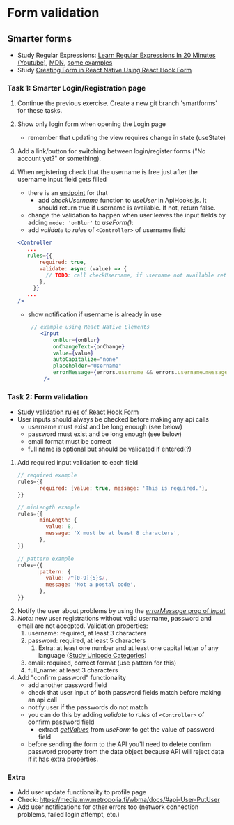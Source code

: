 # Form validation

## Smarter forms
* Study Regular Expressions: [Learn Regular Expressions In 20 Minutes (Youtube)](https://www.youtube.com/watch?v=rhzKDrUiJVk&t=588s), [MDN](https://developer.mozilla.org/en-US/docs/Web/JavaScript/Guide/Regular_Expressions), [some examples](https://devinduct.com/cheatsheet/10/regex)
* Study [Creating Form in React Native Using React Hook Form](https://medium.com/skyshidigital/creating-form-in-react-native-using-react-hook-form-a81a99e45605)


### Task 1: Smarter Login/Registration page

1. Continue the previous exercise. Create a new git branch 'smartforms' for these tasks.
1. Show only login form when opening the Login page
   * remember that updating the view requires change in state (useState)
1. Add a link/button for switching between login/register forms ("No account yet?" or something).
1. When registering check that the username is free just after the username input field gets filled
   * there is an [endpoint](http://media.mw.metropolia.fi/wbma/docs/#api-User-CheckUserName) for that
     * add _checkUsername_ function to _useUser_ in ApiHooks.js. It should return true if username is available. If not, return false.
   * change the validation to happen when user leaves the input fields by adding `mode: 'onBlur'` to _useForm()_:
   * add _validate_ to _rules_ of `<Controller>` of username field
   ```jsx harmony
   <Controller
      ...
      rules={{
          required: true,
          validate: async (value) => {
            // TODO: call checkUsername, if username not available return 'Username is already taken' else return true 
          },
        }}
      ...
   />
   ```

   * show notification if username is already in use
      ```jsx
       // example using React Native Elements
          <Input
              onBlur={onBlur}
              onChangeText={onChange}
              value={value}
              autoCapitalize="none"
              placeholder="Username"
              errorMessage={errors.username && errors.username.message}
           />
      ```

### Task 2: Form validation

* Study [validation rules of React Hook Form](https://react-hook-form.com/api/useform/register)
* User inputs should always be checked before making any api calls
  * username must exist and be long enough (see below)
  * password must exist and be long enough (see below)
  * email format must be correct
  * full name is optional but should be validated if entered(?)

1. Add required input validation to each field
   ```jsx
   // required example
   rules={{
          required: {value: true, message: 'This is required.'},
   }}
   
   // minLength example
   rules={{
          minLength: {
            value: 8,
            message: 'X must be at least 8 characters',
          },
   }}
   
   // pattern example
   rules={{
          pattern: {
            value: /^[0-9]{5}$/,
            message: 'Not a postal code',
          },
   }}
   ``` 
2. Notify the user about problems by using the [_errorMessage_ prop of _Input_](https://reactnativeelements.com/docs/input#errormessage)
3. _Note:_ new user registrations without valid username, password and email are not accepted. Validation properties:
   1. username: required, at least 3 characters
   2. password: required, at least 5 characters
      1. Extra: at least one number and at least one capital letter of any language ([Study Unicode Categories](https://www.regular-expressions.info/unicode.html))
   3. email: required, correct format (use pattern for this)
   4. full_name: at least 3 characters
4. Add "confirm password" functionality
    * add another password field
    * check that user input of both password fields match before making an api call
    * notify user if the passwords do not match
    * you can do this by adding _validate_ to _rules_ of `<Controller>` of confirm password field
      * extract [_getValues_](https://react-hook-form.com/api/useform/getvalues) from _useForm_ to get the value of password field
    * before sending the form to the API you'll need to delete confirm password property from the data object because API will reject data if it has extra properties.

### Extra

* Add user update functionality to profile page
* Check: <https://media.mw.metropolia.fi/wbma/docs/#api-User-PutUser>
* Add user notifications for other errors too (network connection problems, failed login attempt, etc.)
